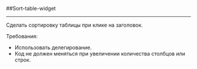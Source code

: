 ##Sort-table-widget

----------

Сделать сортировку таблицы при клике на заголовок.

Требования:

-  Использовать делегирование.
- Код не должен меняться при увеличении количества столбцов или строк.

